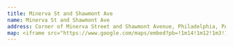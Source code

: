 ```yaml
---
title: Minerva St and Shawmont Ave
name: Minerva St and Shawmont Ave
address: Corner of Minerva Street and Shawmont Avenue, Philadelphia, PA 19128
map: <iframe src="https://www.google.com/maps/embed?pb=!1m14!1m12!1m3!1d763.5733787074515!2d-75.24823153657297!3d40.04655031465456!2m3!1f0!2f0!3f0!3m2!1i1024!2i768!4f13.1!5e0!3m2!1sen!2sus!4v1703632003755!5m2!1sen!2sus" width="600" height="450" style="border:0;" allowfullscreen="" loading="lazy" referrerpolicy="no-referrer-when-downgrade"></iframe>
---
```


